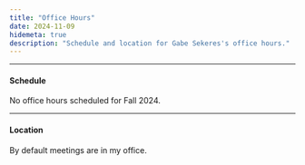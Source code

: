 ```yaml
---
title: "Office Hours"
date: 2024-11-09
hidemeta: true
description: "Schedule and location for Gabe Sekeres's office hours."
---
```


--- 
#### Schedule

No office hours scheduled for Fall 2024.

---

#### Location

By default meetings are in my office.
